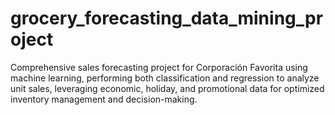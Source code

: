 # grocery_forecasting_data_mining_project
Comprehensive sales forecasting project for Corporación Favorita using machine learning, performing both classification and regression to analyze unit sales, leveraging economic, holiday, and promotional data for optimized inventory management and decision-making.

